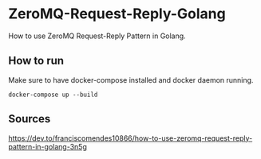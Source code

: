 # ZeroMQ-Request-Reply-Golang
How to use ZeroMQ Request-Reply Pattern in Golang.

## How to run

Make sure to have docker-compose installed and docker daemon running.

```
docker-compose up --build
```

## Sources
https://dev.to/franciscomendes10866/how-to-use-zeromq-request-reply-pattern-in-golang-3n5g

